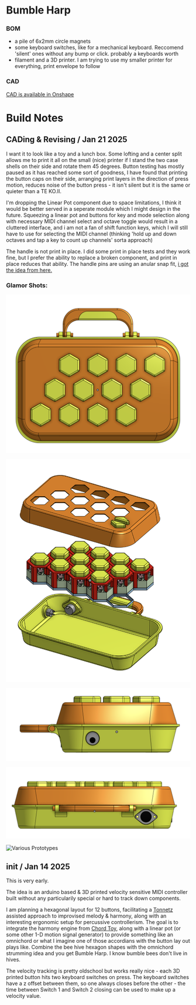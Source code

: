 # Bumble Harp

### BOM

- a pile of 6x2mm circle magnets
- some keyboard switches, like for a mechanical keyboard. Reccomend 'silent' ones without any bump or click. probably a keyboards worth
- filament and a 3D printer. I am trying to use my smaller printer for everything, print envelope to follow


### CAD

[CAD is available in Onshape](https://cad.onshape.com/documents/0926d3b181919805e37e47c7/w/9472cb1f4be91defec4fba22/e/4f739bf295eab5d1871a2a5f)
 

# Build Notes

## CADing & Revising / Jan 21 2025

I want it to look like a toy and a lunch box. Some lofting and a center split allows me to print it all on the small (nice) printer if I stand the two case shells on their side and rotate them 45 degrees. Button testing has mostly paused as it has reached some sort of goodness, I have found that printing the button caps on their side, arranging print layers in the direction of press motion, reduces noise of the button press - it isn't silent but it is the same or quieter than a TE KO.II. 

I'm dropping the Linear Pot component due to space limitations, I think it would be better served in a seperate module which I might design in the future. Squeezing a linear pot and buttons for key and mode selection along with necessary MIDI channel select and octave toggle would result in a cluttered interface, and i am not a fan of shift function keys, which I will still have to use for selecting the MIDI channel (thinking 'hold up and down octaves and tap a key to count up channels' sorta approach)

The handle is not print in place. I did some print in place tests and they work fine, but I prefer the ability to replace a broken component, and print in place reduces that ability. The handle pins are using an anular snap fit, [i got the idea from here.](https://coloringchaos.github.io/form-fall-16/joints)

### Glamor Shots:

![Top CAD Render](./images/top.png)

![Exploded CAD Render](./images/explode.png)

![Side CAD Render](./images/side.png)

![Back CAD Render](./images/back.png)

![Various Prototypes](/images/protos.png)



## init / Jan 14 2025

This is very early.

The idea is an arduino based & 3D printed velocity sensitive MIDI controller built without any particularily special or hard to track down components.

I am planning a hexagonal layout for 12 buttons, facilitating a [Tonnetz](https://en.wikipedia.org/wiki/Tonnetz) assisted approach to improvised melody & harmony, along with an interesting ergonomic setup for percussive controllerism. The goal is to integrate the harmony engine from [Chord Toy](https://github.com/b38tn1k/chordtoy), along with a linear pot (or some other 1-D motion signal generator) to provide something like an omnichord or what I imagine one of those accordians with the button lay out plays like. Combine the bee hive hexagon shapes with the omnichord strumming idea and you get Bumble Harp. I know bumble bees don't live in hives. 

The velocity tracking is pretty oldschool but works really nice - each 3D printed button hits two keyboard switches on press. The keyboard switches have a z offset between them, so one always closes before the other - the time between Switch 1 and Switch 2 closing can be used to make up a velocity value.


